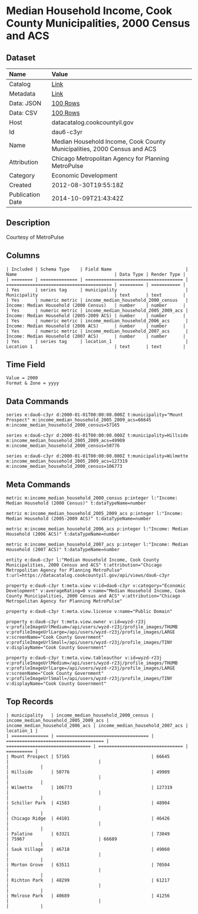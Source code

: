 # Median Household Income, Cook County Municipalities, 2000 Census and ACS

## Dataset

| Name | Value |
| :--- | :---- |
| Catalog | [Link](https://catalog.data.gov/dataset/median-household-income-cook-county-municipalities-2000-census-and-acs-9f644) |
| Metadata | [Link](https://datacatalog.cookcountyil.gov/api/views/dau6-c3yr) |
| Data: JSON | [100 Rows](https://datacatalog.cookcountyil.gov/api/views/dau6-c3yr/rows.json?max_rows=100) |
| Data: CSV | [100 Rows](https://datacatalog.cookcountyil.gov/api/views/dau6-c3yr/rows.csv?max_rows=100) |
| Host | datacatalog.cookcountyil.gov |
| Id | dau6-c3yr |
| Name | Median Household Income, Cook County Municipalities, 2000 Census and ACS |
| Attribution | Chicago Metropolitan Agency for Planning MetroPulse |
| Category | Economic Development |
| Created | 2012-08-30T19:55:18Z |
| Publication Date | 2014-10-09T21:43:42Z |

## Description

Courtesy of MetroPulse

## Columns

```ls
| Included | Schema Type    | Field Name                            | Name                                     | Data Type | Render Type |
| ======== | ============== | ===================================== | ======================================== | ========= | =========== |
| Yes      | series tag     | municipality                          | Municipality                             | text      | text        |
| Yes      | numeric metric | income_median_household_2000_census   | Income: Median Household (2000 Census)   | number    | number      |
| Yes      | numeric metric | income_median_household_2005_2009_acs | Income: Median Household (2005-2009 ACS) | number    | number      |
| Yes      | numeric metric | income_median_household_2006_acs      | Income: Median Household (2006 ACS)      | number    | number      |
| Yes      | numeric metric | income_median_household_2007_acs      | Income: Median Household (2007 ACS)      | number    | number      |
| Yes      | series tag     | location_1                            | Location 1                               | text      | text        |
```

## Time Field

```ls
Value = 2000
Format & Zone = yyyy
```

## Data Commands

```ls
series e:dau6-c3yr d:2000-01-01T00:00:00.000Z t:municipality="Mount Prospect" m:income_median_household_2005_2009_acs=66645 m:income_median_household_2000_census=57165

series e:dau6-c3yr d:2000-01-01T00:00:00.000Z t:municipality=Hillside m:income_median_household_2005_2009_acs=49909 m:income_median_household_2000_census=50776

series e:dau6-c3yr d:2000-01-01T00:00:00.000Z t:municipality=Wilmette m:income_median_household_2005_2009_acs=127319 m:income_median_household_2000_census=106773
```

## Meta Commands

```ls
metric m:income_median_household_2000_census p:integer l:"Income: Median Household (2000 Census)" t:dataTypeName=number

metric m:income_median_household_2005_2009_acs p:integer l:"Income: Median Household (2005-2009 ACS)" t:dataTypeName=number

metric m:income_median_household_2006_acs p:integer l:"Income: Median Household (2006 ACS)" t:dataTypeName=number

metric m:income_median_household_2007_acs p:integer l:"Income: Median Household (2007 ACS)" t:dataTypeName=number

entity e:dau6-c3yr l:"Median Household Income, Cook County Municipalities, 2000 Census and ACS" t:attribution="Chicago Metropolitan Agency for Planning MetroPulse" t:url=https://datacatalog.cookcountyil.gov/api/views/dau6-c3yr

property e:dau6-c3yr t:meta.view v:id=dau6-c3yr v:category="Economic Development" v:averageRating=0 v:name="Median Household Income, Cook County Municipalities, 2000 Census and ACS" v:attribution="Chicago Metropolitan Agency for Planning MetroPulse"

property e:dau6-c3yr t:meta.view.license v:name="Public Domain"

property e:dau6-c3yr t:meta.view.owner v:id=wyzd-r23j v:profileImageUrlMedium=/api/users/wyzd-r23j/profile_images/THUMB v:profileImageUrlLarge=/api/users/wyzd-r23j/profile_images/LARGE v:screenName="Cook County Government" v:profileImageUrlSmall=/api/users/wyzd-r23j/profile_images/TINY v:displayName="Cook County Government"

property e:dau6-c3yr t:meta.view.tableauthor v:id=wyzd-r23j v:profileImageUrlMedium=/api/users/wyzd-r23j/profile_images/THUMB v:profileImageUrlLarge=/api/users/wyzd-r23j/profile_images/LARGE v:screenName="Cook County Government" v:profileImageUrlSmall=/api/users/wyzd-r23j/profile_images/TINY v:displayName="Cook County Government"
```

## Top Records

```ls
| municipality   | income_median_household_2000_census | income_median_household_2005_2009_acs | income_median_household_2006_acs | income_median_household_2007_acs | location_1 | 
| ============== | =================================== | ===================================== | ================================ | ================================ | ========== | 
| Mount Prospect | 57165                               | 66645                                 |                                  |                                  |            | 
| Hillside       | 50776                               | 49909                                 |                                  |                                  |            | 
| Wilmette       | 106773                              | 127319                                |                                  |                                  |            | 
| Schiller Park  | 41583                               | 48904                                 |                                  |                                  |            | 
| Chicago Ridge  | 44101                               | 46426                                 |                                  |                                  |            | 
| Palatine       | 63321                               | 73049                                 | 75967                            | 66689                            |            | 
| Sauk Village   | 46718                               | 49060                                 |                                  |                                  |            | 
| Morton Grove   | 63511                               | 70504                                 |                                  |                                  |            | 
| Richton Park   | 48299                               | 61217                                 |                                  |                                  |            | 
| Melrose Park   | 40689                               | 41256                                 |                                  |                                  |            | 
```
